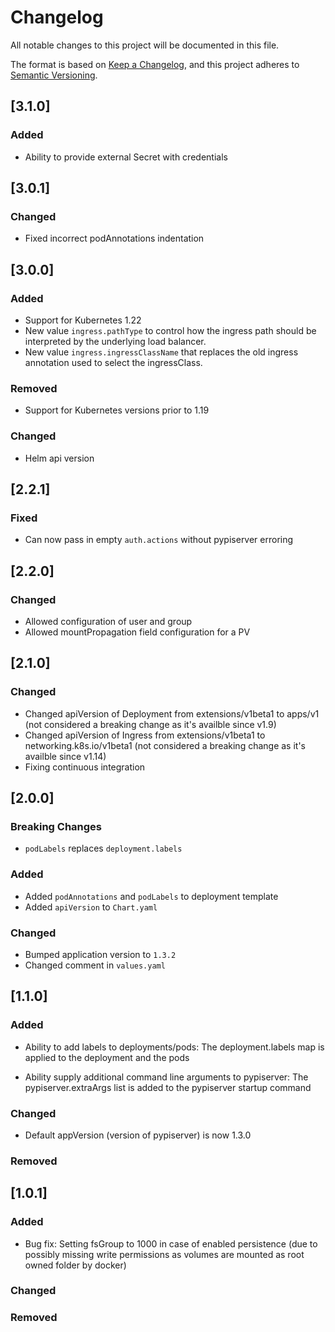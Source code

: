 # Changelog

All notable changes to this project will be documented in this file.

The format is based on [Keep a Changelog](https://keepachangelog.com/en/1.0.0/),
and this project adheres to [Semantic Versioning](https://semver.org/spec/v2.0.0.html).

## [3.1.0]

### Added
- Ability to provide external Secret with credentials

## [3.0.1]

### Changed
- Fixed incorrect podAnnotations indentation

## [3.0.0]

### Added
- Support for Kubernetes 1.22
- New value `ingress.pathType` to control how the ingress path should be interpreted by the underlying load balancer.
- New value `ingress.ingressClassName` that replaces the old ingress annotation used to select the ingressClass.

### Removed
- Support for Kubernetes versions prior to 1.19

### Changed
- Helm api version
## [2.2.1]

### Fixed
- Can now pass in empty `auth.actions` without pypiserver erroring

## [2.2.0]

### Changed

- Allowed configuration of user and group
- Allowed mountPropagation field configuration for a PV

## [2.1.0]

### Changed

- Changed apiVersion of Deployment from extensions/v1beta1 to apps/v1 (not considered a breaking change as it's availble since v1.9)
- Changed apiVersion of Ingress from extensions/v1beta1 to networking.k8s.io/v1beta1 (not considered a breaking change as it's availble since v1.14)
- Fixing continuous integration

## [2.0.0]

### Breaking Changes

- `podLabels` replaces `deployment.labels`

### Added

- Added `podAnnotations` and `podLabels` to deployment template
- Added `apiVersion` to `Chart.yaml`

### Changed

- Bumped application version to `1.3.2`
- Changed comment in `values.yaml`

## [1.1.0]

### Added

- Ability to add labels to deployments/pods:
  The deployment.labels map is applied to the deployment and the pods

- Ability supply additional command line arguments to pypiserver:
  The pypiserver.extraArgs list is added to the pypiserver startup command

### Changed

- Default appVersion (version of pypiserver) is now 1.3.0

### Removed

## [1.0.1]

### Added

- Bug fix: Setting fsGroup to 1000 in case of enabled persistence
  (due to possibly missing write permissions as volumes are mounted as root owned folder by docker)

### Changed

### Removed
